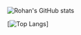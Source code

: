 ![Rohan's GitHub stats](https://github-readme-stats.vercel.app/api?username=BabyWipes030&count_private=true)

[![Top Langs](https://github-readme-stats.vercel.app/api/top-langs/?username=BabyWipes030)]
